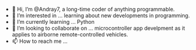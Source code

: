 - 👋 Hi, I’m @Andray7, a long-time coder of anything programmable.
- 👀 I’m interested in ... learning about new developments in programming.
- 🌱 I’m currently learning ... Python
- 💞️ I’m looking to collaborate on ... microcontroller app develpment as it applies to airborne remote-controlled vehicles.
- 📫 How to reach me ... 

<!---
Andray7/Andray7 is a ✨ special ✨ repository because its `README.md` (this file) appears on your GitHub profile.
You can click the Preview link to take a look at your changes.
--->
